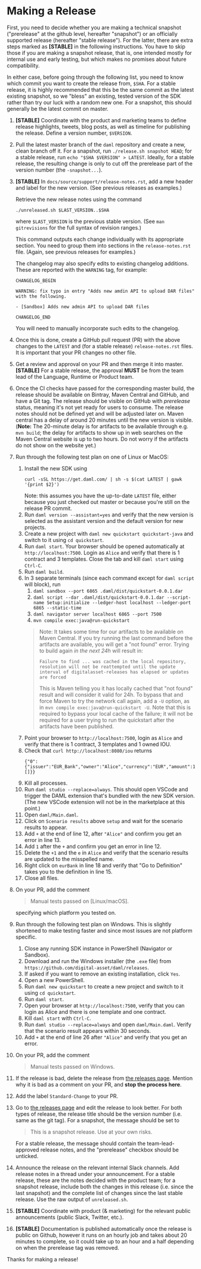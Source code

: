 # Making a Release

First, you need to decide whether you are making a technical snapshot
("prerelease" at the github level, hereafter "snapshot") or an officially
supported release (hereafter "stable release").  For the latter, there are
extra steps marked as **[STABLE]** in the following instructions. You have to
skip those if you are making a snapshot release, that is, one intended mostly
for internal use and early testing, but which makes no promises about future
compatibility.

In either case, before going through the following list, you need to know which
commit you want to create the release from, `$SHA`. For a stable release, it is
highly recommended that this be the same commit as the latest existing
snapshot, so we "bless" an existing, tested version of the SDK rather than try
our luck with a random new one. For a snapshot, this should generally be the
latest commit on master.

1. **[STABLE]** Coordinate with the product and marketing teams to define
   release highlights, tweets, blog posts, as well as timeline for publishing
   the release. Define a version number, `$VERSION`.

1. Pull the latest master branch of the `daml` repository and create a new,
   clean branch off it. For a snapshot, run `./release.sh snapshot HEAD`; for
   a stable release, run `echo "$SHA $VERSION" > LATEST`. Ideally, for a stable
   release, the resulting change is only to cut off the prerelease part of the
   version number (the `-snapshot...`).

1. **[STABLE]** In `docs/source/support/release-notes.rst`, add a new header
   and label for the new version. (See previous releases as examples.)

   Retrieve the new release notes using the command

      `./unreleased.sh $LAST_VERSION..$SHA`

   where `$LAST_VERSION` is the previous stable version. (See `man
   gitrevisions` for the full syntax of revision ranges.)

   This command outputs each change individually with its appropriate section.
   You need to group them into sections in the `release-notes.rst` file.
   (Again, see previous releases for examples.)

   The changelog may also specify edits to existing changelog additions.
   These are reported with the `WARNING` tag, for example:

       CHANGELOG_BEGIN

       WARNING: fix typo in entry "Adds new amdin API to upload DAR files" with the following.

       - [Sandbox] Adds new admin API to upload DAR files

       CHANGELOG_END

   You will need to manually incorporate such edits to the changelog.

1. Once this is done, create a GitHub pull request (PR) with the above changes
   to the `LATEST` and (for a stable release) `release-notes.rst` files.
   It is important that your PR changes no other file.

1. Get a review and approval on your PR and then merge it into master.
   **[STABLE]** For a stable release, the approval **MUST** be from the team
   lead of the Language, Runtime or Product team.

1. Once the CI checks have passed for the corresponding master build, the release
   should be available on Bintray, Maven Central and GitHub, and have a Git tag.
   The release should be visible on GitHub with _prerelease_ status, meaning it's
   not yet ready for users to consume. The release notes should not be defined yet
   and will be adjusted later on. Maven central has a delay of around 20 minutes
   until the new version is visible. (**Note:** The 20-minute delay is for
   artifacts to be available through e.g. `mvn build`; the delay for artifacts to
   show up in web searches on the Maven Central website is up to two hours. Do not
   worry if the artifacts do not show on the website yet.)

1. Run through the following test plan on one of Linux or MacOS:

   1. Install the new SDK using
      ```
      curl -sSL https://get.daml.com/ | sh -s $(cat LATEST | gawk '{print $2}')
      ```
      Note: this assumes you have the up-to-date `LATEST` file, either because
      you just checked out master or because you're still on the release PR
      commit.
   1. Run `daml version --assistant=yes` and verify that the new version is
      selected as the assistant version and the default version for new projects.
   1. Create a new project with `daml new quickstart quickstart-java`
      and switch to it using `cd quickstart`.
   1. Run `daml start`. Your browser should be opened automatically at
      `http://localhost:7500`. Login as `Alice` and verify that there is
      1 contract and 3 templates. Close the tab and kill `daml start` using `Ctrl-C`.
   1. Run `daml build`.
   1. In 3 separate terminals (since each command except for `daml script` will block), run
      1. `daml sandbox --port 6865 .daml/dist/quickstart-0.0.1.dar`
      1. `daml script --dar .daml/dist/quickstart-0.0.1.dar --script-name Setup:initialize --ledger-host localhost --ledger-port 6865 --static-time`
      1. `daml navigator server localhost 6865 --port 7500`
      1. `mvn compile exec:java@run-quickstart`
      > Note: It takes some time for our artifacts to be available on Maven Central. If you try running the last command before the artifacts are available, you will get a "not found" error. Trying to build again _in the next 24h_ will result in:
      > ```
      > Failure to find ... was cached in the local repository, resolution will not be reattempted until the update interval of digitalasset-releases has elapsed or updates are forced
      > ```
      > This is Maven telling you it has locally cached that "not found" result and will consider it valid for 24h. To bypass that and force Maven to try the network call again, add a `-U` option, as in `mvn compile exec:java@run-quickstart -U`. Note that this is required to bypass your local cache of the failure; it will not be required for a user trying to run the quickstart after the artifacts have been published.
   1. Point your browser to `http://localhost:7500`,
      login as `Alice` and verify that there is 1 contract, 3 templates and 1 owned IOU.
   1. Check that `curl http://localhost:8080/iou` returns
      ```
      {"0":{"issuer":"EUR_Bank","owner":"Alice","currency":"EUR","amount":100.0000000000,"observers":[]}}
      ```
   1. Kill all processes.
   1. Run `daml studio --replace=always`.
      This should open VSCode and trigger the DAML extension that's bundled with the new SDK version.
      (The new VSCode extension will not be in the marketplace at this point.)
   1. Open `daml/Main.daml`.
   1. Click on `Scenario results` above `setup` and wait for the scenario results
      to appear.
   1. Add `+` at the end of line 12, after `"Alice"` and confirm you get an
      error in line 13.
   1. Add `1` after the `+` and confirm you get an error in line 12.
   1. Delete the `+1` and the `e` in `Alice` and verify that the scenario results
      are updated to the misspelled name.
   1. Right click on `eurBank` in line 18 and verify that "Go to Definition"
      takes you to the definition in line 15.
   1. Close all files.

1. On your PR, add the comment

   > Manual tests passed on [Linux/macOS].

   specifying which platform you tested on.

1. Run through the following test plan on Windows.
   This is slightly shortened to make testing faster and
   since most issues are not platform specific.

   1. Close any running SDK instance in PowerShell (Navigator or Sandbox).
   1. Download and run the Windows installer (the `.exe` file) from
      `https://github.com/digital-asset/daml/releases`.
   1. If asked if you want to remove an existing installation, click `Yes`.
   1. Open a new PowerShell.
   1. Run `daml new quickstart` to create a new project
      and switch to it using `cd quickstart`.
   1. Run `daml start`.
   1. Open your browser at `http://localhost:7500`, verify that you
      can login as Alice and there is one template and one contract.
   1. Kill `daml start` with `Ctrl-C`.
   1. Run `daml studio --replace=always` and open `daml/Main.daml`.
      Verify that the scenario result appears within 30 seconds.
   1. Add `+` at the end of line 26 after `"Alice"` and verify that you get an error.

1. On your PR, add the comment

   > Manual tests passed on Windows.

1. If the release is bad, delete the release from [the releases
   page](https://github.com/digital-asset/daml/releases). Mention why it is bad
   as a comment on your PR, and **stop the process here**.

1. Add the label `Standard-Change` to your PR.

1. Go to [the releases page](https://github.com/digital-asset/daml/releases)
   and edit the release to look better. For both types of release, the release
   title should be the version number (i.e. same as the git tag). For a
   snapshot, the message should be set to

   > This is a snapshot release. Use at your own risks.

   For a stable release, the message should contain the team-lead-approved
   release notes, and the "prerelease" checkbox should be unticked.

1. Announce the release on the relevant internal Slack channels. Add release
   notes in a thread under your announcement. For a stable release, these are
   the notes decided with the product team; for a snapshot release, include
   both the changes in this release (i.e. since the last snapshot) and the
   complete list of changes since the last stable release. Use the raw output
   of `unreleased.sh`.

1. **[STABLE]** Coordinate with product (& marketing) for the relevant public
   announcements (public Slack, Twitter, etc.).

1. **[STABLE]** Documentation is published automatically once the release is
   public on Github, however it runs on an hourly job and takes about 20
   minutes to complete, so it could take up to an hour and a half depending on
   when the prerelease tag was removed.

Thanks for making a release!

